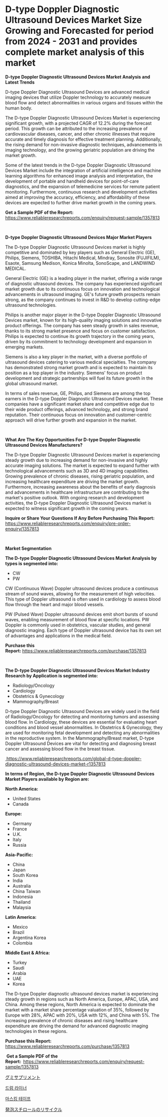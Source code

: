 <p><h1>D-type Doppler Diagnostic Ultrasound Devices Market Size Growing and Forecasted for period from 2024 - 2031 and provides complete market analysis of this market</h1></p><p><strong>D-type Doppler Diagnostic Ultrasound Devices Market Analysis and Latest Trends</strong></p>
<p><p>D-type Doppler Diagnostic Ultrasound Devices are advanced medical imaging devices that utilize Doppler technology to accurately measure blood flow and detect abnormalities in various organs and tissues within the human body.</p><p>The D-type Doppler Diagnostic Ultrasound Devices Market is experiencing significant growth, with a projected CAGR of 12.2% during the forecast period. This growth can be attributed to the increasing prevalence of cardiovascular diseases, cancer, and other chronic illnesses that require accurate and timely diagnosis for effective treatment planning. Additionally, the rising demand for non-invasive diagnostic techniques, advancements in imaging technology, and the growing geriatric population are driving the market growth.</p><p>Some of the latest trends in the D-type Doppler Diagnostic Ultrasound Devices Market include the integration of artificial intelligence and machine learning algorithms for enhanced image analysis and interpretation, the development of portable and handheld devices for point-of-care diagnostics, and the expansion of telemedicine services for remote patient monitoring. Furthermore, continuous research and development activities aimed at improving the accuracy, efficiency, and affordability of these devices are expected to further drive market growth in the coming years.</p></p>
<p><strong>Get a Sample PDF of the Report:&nbsp;</strong> <a href="https://www.reliableresearchreports.com/enquiry/request-sample/1357813">https://www.reliableresearchreports.com/enquiry/request-sample/1357813</a></p>
<p>&nbsp;</p>
<p><strong>D-type Doppler Diagnostic Ultrasound Devices Major Market Players</strong></p>
<p><p>The D-type Doppler Diagnostic Ultrasound Devices market is highly competitive and dominated by key players such as General Electric (GE), Philips, Siemens, TOSHIBA, Hitachi Medical, Mindray, Sonosite (FUJIFILM), Esaote, Samsung Medison, Konica Minolta, SonoScape, and LANDWIND MEDICAL.</p><p>General Electric (GE) is a leading player in the market, offering a wide range of diagnostic ultrasound devices. The company has experienced significant market growth due to its continuous focus on innovation and technological advancements in ultrasound imaging. GE's future growth prospects remain strong, as the company continues to invest in R&D to develop cutting-edge ultrasound technologies.</p><p>Philips is another major player in the D-type Doppler Diagnostic Ultrasound Devices market, known for its high-quality imaging solutions and innovative product offerings. The company has seen steady growth in sales revenue, thanks to its strong market presence and focus on customer satisfaction. Philips is expected to continue its growth trajectory in the coming years, driven by its commitment to technology development and expansion in emerging markets.</p><p>Siemens is also a key player in the market, with a diverse portfolio of ultrasound devices catering to various medical specialties. The company has demonstrated strong market growth and is expected to maintain its position as a top player in the industry. Siemens' focus on product development and strategic partnerships will fuel its future growth in the global ultrasound market.</p><p>In terms of sales revenue, GE, Philips, and Siemens are among the top earners in the D-type Doppler Diagnostic Ultrasound Devices market. These companies have a significant market share and competitive edge due to their wide product offerings, advanced technology, and strong brand reputation. Their continuous focus on innovation and customer-centric approach will drive further growth and expansion in the market.</p></p>
<p>&nbsp;</p>
<p><strong>What Are The Key Opportunities For D-type Doppler Diagnostic Ultrasound Devices Manufacturers?</strong></p>
<p><p>The D-type Doppler Diagnostic Ultrasound Devices market is experiencing steady growth due to increasing demand for non-invasive and highly accurate imaging solutions. The market is expected to expand further with technological advancements such as 3D and 4D imaging capabilities. Growing prevalence of chronic diseases, rising geriatric population, and increasing healthcare expenditure are driving the market growth. Furthermore, increasing awareness about the benefits of early diagnosis and advancements in healthcare infrastructure are contributing to the market's positive outlook. With ongoing research and development activities, the D-type Doppler Diagnostic Ultrasound Devices market is expected to witness significant growth in the coming years.</p></p>
<p><strong>Inquire or Share Your Questions If Any Before Purchasing This Report:</strong> <a href="https://www.reliableresearchreports.com/enquiry/pre-order-enquiry/1357813">https://www.reliableresearchreports.com/enquiry/pre-order-enquiry/1357813</a></p>
<p>&nbsp;</p>
<p><strong>Market Segmentation</strong></p>
<p><strong>The D-type Doppler Diagnostic Ultrasound Devices Market Analysis by types is segmented into:</strong></p>
<p><ul><li>CW</li><li>PW</li></ul></p>
<p><p>CW (Continuous Wave) Doppler ultrasound devices produce a continuous stream of sound waves, allowing for the measurement of high velocities. This type of Doppler ultrasound is often used in cardiology to assess blood flow through the heart and major blood vessels. </p><p>PW (Pulsed Wave) Doppler ultrasound devices emit short bursts of sound waves, enabling measurement of blood flow at specific locations. PW Doppler is commonly used in obstetrics, vascular studies, and general diagnostic imaging. Each type of Doppler ultrasound device has its own set of advantages and applications in the medical field.</p></p>
<p><strong>Purchase this Report:&nbsp;</strong><a href="https://www.reliableresearchreports.com/purchase/1357813">https://www.reliableresearchreports.com/purchase/1357813</a></p>
<p>&nbsp;</p>
<p><strong>The D-type Doppler Diagnostic Ultrasound Devices Market Industry Research by Application is segmented into:</strong></p>
<p><ul><li>Radiology/Oncology</li><li>Cardiology</li><li>Obstetrics & Gynecology</li><li>Mammography/Breast</li></ul></p>
<p><p>D-type Doppler Diagnostic Ultrasound Devices are widely used in the field of Radiology/Oncology for detecting and monitoring tumors and assessing blood flow. In Cardiology, these devices are essential for evaluating heart conditions and blood vessel abnormalities. In Obstetrics & Gynecology, they are used for monitoring fetal development and detecting any abnormalities in the reproductive system. In the Mammography/Breast market, D-type Doppler Ultrasound Devices are vital for detecting and diagnosing breast cancer and assessing blood flow in the breast tissue.</p></p>
<p><a href="https://www.reliableresearchreports.com/global-d-type-doppler-diagnostic-ultrasound-devices-market-r1357813">&nbsp;https://www.reliableresearchreports.com/global-d-type-doppler-diagnostic-ultrasound-devices-market-r1357813</a></p>
<p><strong>In terms of Region, the D-type Doppler Diagnostic Ultrasound Devices Market Players available by Region are:</strong></p>
<p>
    <p> <strong> North America: </strong>
        <ul>
            <li>United States</li>
            <li>Canada</li>
        </ul>
        </p> 
    <p> <strong> Europe: </strong>
        <ul>
            <li>Germany</li>
            <li>France</li>
            <li>U.K.</li>
            <li>Italy</li>
            <li>Russia</li>
        </ul>
        </p> 
    <p> <strong> Asia-Pacific: </strong>
        <ul>
            <li>China</li>
            <li>Japan</li>
            <li>South Korea</li>
            <li>India</li>
            <li>Australia</li>
            <li>China Taiwan</li>
            <li>Indonesia</li>
            <li>Thailand</li>
            <li>Malaysia</li>
        </ul>
        </p> 
    <p> <strong> Latin America: </strong>
        <ul>
            <li>Mexico</li>
            <li>Brazil</li>
            <li>Argentina Korea</li>
            <li>Colombia</li>
        </ul>
        </p> 
    <p> <strong> Middle East & Africa: </strong>
        <ul>
            <li>Turkey</li>
            <li>Saudi</li>
            <li>Arabia</li>
            <li>UAE</li>
            <li>Korea</li>
        </ul>
    </p>
    </p>
<p><p>The D-type Doppler diagnostic ultrasound devices market is experiencing steady growth in regions such as North America, Europe, APAC, USA, and China. Among these regions, North America is expected to dominate the market with a market share percentage valuation of 35%, followed by Europe with 28%, APAC with 20%, USA with 12%, and China with 5%. The increasing prevalence of chronic diseases and rising healthcare expenditure are driving the demand for advanced diagnostic imaging technologies in these regions.</p></p>
<p><strong>Purchase this Report: </strong><a href="https://www.reliableresearchreports.com/purchase/1357813">https://www.reliableresearchreports.com/purchase/1357813</a></p>
<p>&nbsp;<strong>Get a Sample PDF of the Report:&nbsp;&nbsp;</strong><a href="https://www.reliableresearchreports.com/enquiry/request-sample/1357813">https://www.reliableresearchreports.com/enquiry/request-sample/1357813</a></p>
<p><strong></strong></p>
<p><p><a href="https://medium.com/@ebbkautzer/%E3%82%AB%E3%82%B9%E3%82%BF%E3%83%A0%E6%A0%84%E9%A4%8A%E8%A3%9C%E5%8A%A9%E9%A3%9F%E5%93%81%E5%B8%82%E5%A0%B4-%E5%B8%82%E5%A0%B4%E3%82%B7%E3%82%A7%E3%82%A2-%E5%B8%82%E5%A0%B4%E5%8B%95%E5%90%91-%E3%81%8A%E3%82%88%E3%81%B3%E5%B0%86%E6%9D%A5%E3%81%AE%E6%88%90%E9%95%B7%E3%82%92%E6%8E%A2%E3%82%8B-43fa99ef4eca">グミサプリメント</a></p><p><a href="https://medium.com/@heatherelasquez5675/%EB%93%9C%EB%9F%BC-%EB%9D%BC%EC%9D%B4%EB%84%88-%EC%8B%9C%EC%9E%A5-%EC%84%B1%EA%B3%B5%EC%A0%81%EC%9D%B8-%EB%B9%84%EC%A6%88%EB%8B%88%EC%8A%A4-%EC%A0%84%EB%9E%B5-%EC%98%88%EC%B8%A1%EC%9D%80-2031%EB%85%84%EA%B9%8C%EC%A7%80-%EC%9D%B4%EC%96%B4%EC%A7%88-%EA%B2%83%EC%9D%B4%EB%8B%A4-e1b32028379f">드럼 라이너</a></p><p><a href="https://medium.com/@juddmetz/%EB%A7%88%EC%8A%A4%ED%82%B9-%ED%85%8C%EC%9D%B4%ED%94%84-%EC%8B%9C%EC%9E%A5-%EA%B7%9C%EB%AA%A8-%EC%8B%9C%EC%9E%A5-%EC%A0%84%EB%A7%9D-%EB%B0%8F-%EC%8B%9C%EC%9E%A5-%EC%98%88%EC%B8%A1-2024%EB%85%84%EB%B6%80%ED%84%B0-2031%EB%85%84%EA%B9%8C%EC%A7%80-bc44248fb88b">마스킹 테이프</a></p><p><a href="https://medium.com/@amandasantosxavier51/%E3%82%B9%E3%83%81%E3%83%AD%E3%83%BC%E3%83%AB%E3%83%AA%E3%82%B5%E3%82%A4%E3%82%AF%E3%83%AA%E3%83%B3%E3%82%B0%E5%B8%82%E5%A0%B4%E3%81%AE%E8%A6%8F%E6%A8%A1%E3%81%A8%E5%B8%82%E5%A0%B4%E5%8B%95%E5%90%91-%E5%AE%8C%E5%85%A8%E3%81%AA%E7%94%A3%E6%A5%AD%E6%A6%82%E8%A6%81-2024%E5%B9%B4%E3%81%8B%E3%82%892031%E5%B9%B4%E3%81%BE%E3%81%A7-94080a2a5497">発泡スチロールのリサイクル</a></p></p>